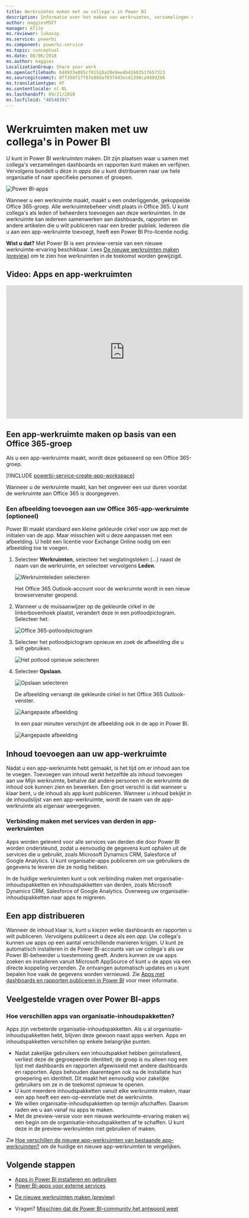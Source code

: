 ```yaml
---
title: Werkruimten maken met uw collega's in Power BI
description: Informatie over het maken van werkruimten, verzamelingen dashboards en rapporten die zijn gemaakt om belangrijke statistieken voor uw organisatie te bieden.
author: maggiesMSFT
manager: kfile
ms.reviewer: lukaszp
ms.service: powerbi
ms.component: powerbi-service
ms.topic: conceptual
ms.date: 08/06/2018
ms.author: maggies
LocalizationGroup: Share your work
ms.openlocfilehash: b40933e085cf81528a28e9eedb4260351f657323
ms.sourcegitcommit: 0ff358f1ff87e88daf837443ecd1398ca949d2b6
ms.translationtype: HT
ms.contentlocale: nl-NL
ms.lasthandoff: 09/21/2018
ms.locfileid: "46548391"
---
```

# <a name="create-workspaces-with-your-colleagues-in-power-bi"></a>Werkruimten maken met uw collega's in Power BI

U kunt in Power BI *werkruimten* maken. Dit zijn plaatsen waar u samen met collega's verzamelingen dashboards en rapporten kunt maken en verfijnen. Vervolgens bundelt u deze in *apps* die u kunt distribueren naar uw hele organisatie of naar specifieke personen of groepen. 

![Power BI-apps](media/service-create-workspaces/power-bi-apps-left-nav.png)

Wanneer u een werkruimte maakt, maakt u een onderliggende, gekoppelde Office 365-groep. Alle werkruimtebeheer vindt plaats in Office 365. U kunt collega's als leden of beheerders toevoegen aan deze werkruimten. In de werkruimte kan iedereen samenwerken aan dashboards, rapporten en andere artikelen die u wilt publiceren naar een breder publiek. Iedereen die u aan een app-werkruimte toevoegt, heeft een Power BI Pro-licentie nodig. 

**Wist u dat?** Met Power BI is een preview-versie van een nieuwe werkruimte-ervaring beschikbaar. Lees [De nieuwe werkruimten maken (preview)](service-create-the-new-workspaces.md) om te zien hoe werkruimten in de toekomst worden gewijzigd. 

## <a name="video-apps-and-app-workspaces"></a>Video: Apps en app-werkruimten
<iframe width="640" height="360" src="https://www.youtube.com/embed/Ey5pyrr7Lk8?showinfo=0" frameborder="0" allowfullscreen></iframe>

## <a name="create-an-app-workspace-based-on-an-office-365-group"></a>Een app-werkruimte maken op basis van een Office 365-groep

Als u een app-werkruimte maakt, wordt deze gebaseerd op een Office 365-groep.

[!INCLUDE [powerbi-service-create-app-workspace](./includes/powerbi-service-create-app-workspace.md)]

Wanneer u de werkruimte maakt, kan het ongeveer een uur duren voordat de werkruimte aan Office 365 is doorgegeven. 

### <a name="add-an-image-to-your-office-365-app-workspace-optional"></a>Een afbeelding toevoegen aan uw Office 365-app-werkruimte (optioneel)
Power BI maakt standaard een kleine gekleurde cirkel voor uw app met de initialen van de app. Maar misschien wilt u deze aanpassen met een afbeelding. U hebt een licentie voor Exchange Online nodig om een afbeelding toe te voegen.

1. Selecteer **Werkruimten**, selecteer het weglatingsteken (...) naast de naam van de werkruimte, en selecteer vervolgens **Leden**. 
   
     ![Werkruimteleden selecteren](media/service-create-distribute-apps/power-bi-apps-workspace-members.png)
   
    Het Office 365 Outlook-account voor de werkruimte wordt in een nieuw browservenster geopend.
2. Wanneer u de muisaanwijzer op de gekleurde cirkel in de linkerbovenhoek plaatst, verandert deze in een potloodpictogram. Selecteer het.
   
     ![Office 365-potloodpictogram](media/service-create-distribute-apps/power-bi-apps-workspace-edit-image.png)
3. Selecteer het potloodpictogram opnieuw en zoek de afbeelding die u wilt gebruiken.
   
     ![Het potlood opnieuw selecteren](media/service-create-distribute-apps/power-bi-apps-workspace-edit-group.png)

4. Selecteer **Opslaan**.
   
     ![Opslaan selecteren](media/service-create-distribute-apps/power-bi-apps-workspace-save-image.png)
   
    De afbeelding vervangt de gekleurde cirkel in het Office 365 Outlook-venster. 
   
     ![Aangepaste afbeelding](media/service-create-distribute-apps/power-bi-apps-workspace-image-in-office-365.png)
   
    In een paar minuten verschijnt de afbeelding ook in de app in Power BI.
   
     ![Aangepaste afbeelding](media/service-create-distribute-apps/power-bi-apps-image.png)

## <a name="add-content-to-your-app-workspace"></a>Inhoud toevoegen aan uw app-werkruimte

Nadat u een app-werkruimte hebt gemaakt, is het tijd om er inhoud aan toe te voegen. Toevoegen van inhoud werkt hetzelfde als inhoud toevoegen aan uw Mijn werkruimte, behalve dat andere personen in de werkruimte de inhoud ook kunnen zien en bewerken. Een groot verschil is dat wanneer u klaar bent, u de inhoud als app kunt publiceren. Wanneer u inhoud bekijkt in de inhoudslijst van een app-werkruimte, wordt de naam van de app-werkruimte als eigenaar weergegeven.

### <a name="connect-to-third-party-services-in-app-workspaces"></a>Verbinding maken met services van derden in app-werkruimten

Apps worden geleverd voor alle services van derden die door Power BI worden ondersteund, zodat u eenvoudig de gegevens kunt ophalen uit de services die u gebruikt, zoals Microsoft Dynamics CRM, Salesforce of Google Analytics. U kunt organisatie-apps publiceren om uw gebruikers de gegevens te leveren die ze nodig hebben.

In de huidige werkruimten kunt u ook verbinding maken met organisatie-inhoudspakketten en inhoudspakketten van derden, zoals Microsoft Dynamics CRM, Salesforce of Google Analytics. Overweeg uw organisatie-inhoudspakketten naar apps te migreren.

## <a name="distribute-an-app"></a>Een app distribueren

Wanneer de inhoud klaar is, kunt u kiezen welke dashboards en rapporten u wilt publiceren. Vervolgens publiceert u deze als een *app*. Uw collega's kunnen uw apps op een aantal verschillende manieren krijgen. U kunt ze automatisch installeren in de Power BI-accounts van uw collega's als uw Power BI-beheerder u toestemming geeft. Anders kunnen ze uw apps zoeken en installeren vanuit Microsoft AppSource of kunt u de apps via een directe koppeling verzenden. Ze ontvangen automatisch updates en u kunt bepalen hoe vaak de gegevens worden vernieuwd. Zie [Apps met dashboards en rapporten publiceren in Power BI](consumer/end-user-create-apps.md) voor meer informatie.

## <a name="power-bi-apps-faq"></a>Veelgestelde vragen over Power BI-apps

### <a name="how-are-apps-different-from-organizational-content-packs"></a>Hoe verschillen apps van organisatie-inhoudspakketten?
Apps zijn verbeterde organisatie-inhoudspakketten. Als u al organisatie-inhoudspakketten hebt, blijven deze gewoon naast apps werken. Apps en inhoudspakketten verschillen op enkele belangrijke punten. 

* Nadat zakelijke gebruikers een inhoudspakket hebben geïnstalleerd, verliest deze de gegroepeerde identiteit; de groep is nu alleen nog een lijst met dashboards en rapporten afgewisseld met andere dashboards en rapporten. Apps behouden daarentegen ook na de installatie hun groepering en identiteit. Dit maakt het eenvoudig voor zakelijke gebruikers om ze in de toekomst opnieuw te openen.
* U kunt meerdere inhoudspakketten vanuit elke werkruimte maken, maar een app heeft een een-op-eenrelatie met de werkruimte. 
* We willen organisatie-inhoudspakketten op termijn afschaffen. Daarom raden we u aan vanaf nu apps te maken.  
* Met de preview-versie voor een nieuwe werkruimte-ervaring maken wij een begin om de organisatie-inhoudspakketten af te schaffen. U kunt deze in de preview-werkruimten niet gebruiken of maken.

Zie [Hoe verschillen de nieuwe app-werkruimten van bestaande app-werkruimten?](service-create-the-new-workspaces.md#how-are-the-new-app-workspaces-different-from-current-app-workspaces) om de huidige en nieuwe app-werkruimten te vergelijken. 

## <a name="next-steps"></a>Volgende stappen
* [Apps in Power BI installeren en gebruiken](consumer/end-user-apps.md)
* [Power BI-apps voor externe services](consumer/end-user-connect-to-services.md)
- [De nieuwe werkruimten maken (preview)](service-create-the-new-workspaces.md)
* Vragen? [Misschien dat de Power BI-community het antwoord weet](http://community.powerbi.com/)
